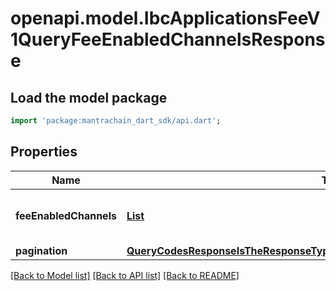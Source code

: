 # openapi.model.IbcApplicationsFeeV1QueryFeeEnabledChannelsResponse

## Load the model package
```dart
import 'package:mantrachain_dart_sdk/api.dart';
```

## Properties
Name | Type | Description | Notes
------------ | ------------- | ------------- | -------------
**feeEnabledChannels** | [**List<FeeEnabledChannelContainsThePortIDChannelIDForAFeeEnabledChannel>**](FeeEnabledChannelContainsThePortIDChannelIDForAFeeEnabledChannel.md) |  | [optional] [default to const []]
**pagination** | [**QueryCodesResponseIsTheResponseTypeForTheQueryCodesRPCMethodPagination**](QueryCodesResponseIsTheResponseTypeForTheQueryCodesRPCMethodPagination.md) |  | [optional] 

[[Back to Model list]](../README.md#documentation-for-models) [[Back to API list]](../README.md#documentation-for-api-endpoints) [[Back to README]](../README.md)


